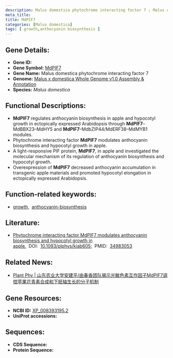```yaml
---
description: Malus domestica phytochrome interacting factor 7 ; Malus domestica
meta_title:
title: MdPIF7
categories: [Malus domestica]
tags: [ growth,anthocyanin biosynthesis ]
---
```


## Gene Details:
- **Gene ID:**	[]()
- **Gene Symbol:** <u>MdPIF7</u>
- **Gene Name:** Malus domestica phytochrome interacting factor 7
- **Genome:** [Malus x domestica Whole Genome v1.0 Assembly & Annotation](https://www.rosaceae.org/species/malus/malus_x_domestica/genome_v1.0)
- **Species:** *Malus domestica*

## Functional Descriptions:
   - **MdPIF7** regulates anthocyanin biosynthesis in apple and hypocotyl growth in ectopically expressed Arabidopsis through **MdPIF7**–MdBBX23–MdHY5 and **MdPIF7**–MdbZIP44/MdERF38–MdMYB1 modules. 
   - Phytochrome interacting factor **MdPIF7** modulates anthocyanin biosynthesis and hypocotyl growth in apple.
   - A light-responsive PIF protein, **MdPIF7**, in apple and investigated the molecular mechanism of its regulation of anthocyanin biosynthesis and hypocotyl growth.
   - Overexpression of **MdPIF7** decreased anthocyanin accumulation in transgenic apple materials and promoted hypocotyl elongation in ectopically expressed Arabidopsis.

## Function-related keywords:
   - [growth](/tags/growth/),&nbsp;&nbsp;[anthocyanin-biosynthesis](/tags/anthocyanin-biosynthesis/)

## Literature:
   - [Phytochrome interacting factor MdPIF7 modulates anthocyanin biosynthesis and hypocotyl growth in apple.]( https://academic.oup.com/plphys/article/188/4/2342/6496988?login=true)&nbsp;&nbsp;DOI:&nbsp;&nbsp;[10.1093/plphys/kiab605](https://academic.oup.com/plphys/article/188/4/2342/6496988?login=true);&nbsp;&nbsp;PMID:&nbsp;&nbsp;[34983053](https://pubmed.ncbi.nlm.nih.gov/34983053/)

## Related News:
   - [Plant Phy | 山东农业大学安建平/由春香团队揭示光敏色素互作因子MdPIF7调控苹果花青素合成和下胚轴生长的分子机制](https://mp.weixin.qq.com/s?__biz=Mzg3MDEwNDEyMg==&mid=2247523344&idx=3&sn=c49b2280dbb765a41f09379a54e317b8&chksm=ce903145f9e7b85305de6c9a71db7359f121498aa19e5fc142b1295047d3ecdc0807b024de77&scene=27#wechat_redirect)

## Gene Resources:
- **NCBI ID:**  [XP_008393195.2](https://www.ncbi.nlm.nih.gov/gene/?term=XP_008393195.2)
- **UniProt accessions:** [](https://www.uniprot.org/uniprotkb//entry)



## Sequences:
- **CDS Sequence:**
- **Protein Sequence:**
